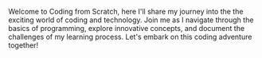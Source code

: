 Welcome to Coding from Scratch, here I'll share my journey into the 
the exciting world of coding and technology. Join me as I navigate through 
the basics of programming, explore innovative concepts, and document the
challenges of my learning process. Let's embark on this coding adventure together!

